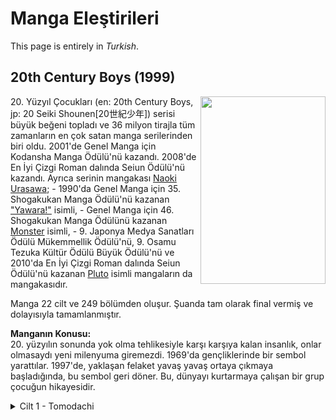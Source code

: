# Manga Eleştirileri
This page is entirely in *Turkish*.

## 20th Century Boys (1999)

<img src="https://mangadex.org/covers/ad06790a-01e3-400c-a449-0ec152d6756a/9d4842a2-17f9-4fa2-9d6d-e1dd3ac7529f.jpg" width="200" height="300" align="right">
<div class="introduction" align="left">
20. Yüzyıl Çocukları (en: 20th Century Boys, jp: 20 Seiki Shounen[20世紀少年]) serisi büyük beğeni topladı ve 36 milyon tirajla tüm zamanların en çok satan manga serilerinden biri oldu.
2001'de Genel Manga için Kodansha Manga Ödülü'nü kazandı.
2008'de En İyi Çizgi Roman dalında Seiun Ödülü'nü kazandı.
Ayrıca serinin mangakası <a href="https://mangadex.org/author/508631f5-09de-4ae1-87ed-4b6179254ca1/urasawa-naoki">Naoki Urasawa</a>;
- 1990'da Genel Manga için 35. Shogakukan Manga Ödülü'nü kazanan <a href="https://mangadex.org/title/b8fb5be0-0d39-410e-b30b-a245ce2aa27a/yawara">"Yawara!"</a> isimli,
- Genel Manga için 46. Shogakukan Manga Ödülünü kazanan <a href="https://mangadex.org/title/d9e30523-9d65-469e-92a2-302995770950/monster">Monster</a> isimli,
- 9. Japonya Medya Sanatları Ödülü Mükemmellik Ödülü'nü, 9. Osamu Tezuka Kültür Ödülü Büyük Ödülü'nü ve 2010'da En İyi Çizgi Roman dalında Seiun Ödülü'nü kazanan <a href="https://mangadex.org/title/e171c073-4415-499b-85bc-ea93825127ac/pluto">Pluto</a> isimli mangaların da mangakasıdır.

Manga 22 cilt ve 249 bölümden oluşur. Şuanda tam olarak final vermiş ve dolayısıyla tamamlanmıştır.

**Manganın Konusu:**<br/>
20. yüzyılın sonunda yok olma tehlikesiyle karşı karşıya kalan insanlık, onlar olmasaydı yeni milenyuma giremezdi. 1969'da gençliklerinde bir sembol yarattılar. 1997'de, yaklaşan felaket yavaş yavaş ortaya çıkmaya başladığında, bu sembol geri döner. Bu, dünyayı kurtarmaya çalışan bir grup çocuğun hikayesidir.
</div>

<div class="volumes">
<details>
 <summary>Cilt 1 - Tomodachi</summary>
  <p class="review">
    <img src="https://mangadex.org/covers/ad06790a-01e3-400c-a449-0ec152d6756a/a3c73939-2330-4fd1-a166-21e26717ef18.jpg" width="200" height="300" align="right">
    <div class="review" align="left">
      Yakında...  
    </div>
  </p>
</details>
</div>

#

